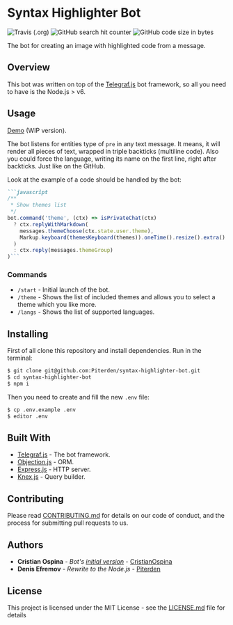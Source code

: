 # Syntax Highlighter Bot

![Travis (.org)](https://img.shields.io/travis/com/Piterden/syntax-highlighter-bot.svg?style=for-the-badge) ![GitHub search hit counter](https://img.shields.io/github/search/Piterden/syntax-highlighter-bot/highlight.svg?style=for-the-badge) ![GitHub code size in bytes](https://img.shields.io/github/languages/code-size/Piterden/syntax-highlighter-bot.svg?style=for-the-badge)

The bot for creating an image with highlighted code from a message.

## Overview

This bot was written on top of the [Telegraf.js](https://github.com/telegraf/telegraf) bot framework, so all you need to have is the Node.js > v6.

## Usage

[Demo](https://t.me/cris_highlight_bot) (WIP version).

The bot listens for entities type of `pre` in any text message. It means, it will render all pieces of text, wrapped in triple backticks (multiline code). Also you could force the language, writing its name on the first line, right after backticks. Just like on the GitHub.

Look at the example of a code should be handled by the bot:

```markdown
```javascript
/**
 * Show themes list
 */
bot.command('theme', (ctx) => isPrivateChat(ctx)
  ? ctx.replyWithMarkdown(
    messages.themeChoose(ctx.state.user.theme),
    Markup.keyboard(themesKeyboard(themes)).oneTime().resize().extra()
  )
  : ctx.reply(messages.themeGroup)
)```
```

### Commands

- `/start` - Initial launch of the bot.
- `/theme` - Shows the list of included themes and allows you to select a theme which you like more.
- `/langs` - Shows the list of supported languages.

## Installing

First of all clone this repository and install dependencies. Run in the terminal:

```bash
$ git clone git@github.com:Piterden/syntax-highlighter-bot.git
$ cd syntax-highlighter-bot
$ npm i
```

Then you need to create and fill the new `.env` file:

```bash
$ cp .env.example .env
$ editor .env
```

## Built With

* [Telegraf.js](https://github.com/telegraf/telegraf) - The bot framework.
* [Objection.js](http://vincit.github.io/objection.js/) - ORM.
* [Express.js](https://expressjs.com/) - HTTP server.
* [Knex.js](http://knexjs.org/) - Query builder.

## Contributing

Please read [CONTRIBUTING.md](https://gist.github.com/PurpleBooth/b24679402957c63ec426) for details on our code of conduct, and the process for submitting pull requests to us.

## Authors

* **Cristian Ospina** - *Bot's [initial version](https://github.com/Piterden/syntax-highlighter-bot/tree/old-double-bot)* - [CristianOspina](https://github.com/CristianOspina)
* **Denis Efremov** - *Rewrite to the Node.js* - [Piterden](https://github.com/Piterden)

## License

This project is licensed under the MIT License - see the [LICENSE.md](LICENSE.md) file for details
